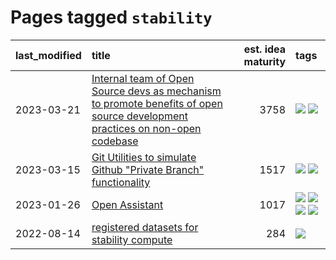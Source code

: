 # Pages tagged `stability`

|last_modified|title|est. idea maturity|tags
|:---|:---|---:|:---|
|2023-03-21|[Internal team of Open Source devs as mechanism to promote benefits of open source development practices on non-open codebase](../store_walker.md)|3758|[![](https://img.shields.io/badge/tag-experimental-3faa68)](../tags/experimental.md) [![](https://img.shields.io/badge/tag-stability-b62aa6)](../tags/stability.md)|
|2023-03-15|[Git Utilities to simulate Github "Private Branch" functionality](../git_private_branch_utils.md)|1517|[![](https://img.shields.io/badge/tag-stability-b62aa6)](../tags/stability.md) [![](https://img.shields.io/badge/tag-tooling-93e32e)](../tags/tooling.md)|
|2023-01-26|[Open Assistant](../open-assistant.md)|1017|[![](https://img.shields.io/badge/tag-accessibility-5f1085)](../tags/accessibility.md) [![](https://img.shields.io/badge/tag-publicgood-29c88d)](../tags/publicgood.md) [![](https://img.shields.io/badge/tag-stability-b62aa6)](../tags/stability.md) [![](https://img.shields.io/badge/tag-wip-be57aa)](../tags/wip.md)|
|2022-08-14|[registered datasets for stability compute](../registered-datasets-for-sstability-compute.md)|284|[![](https://img.shields.io/badge/tag-stability-b62aa6)](../tags/stability.md)|